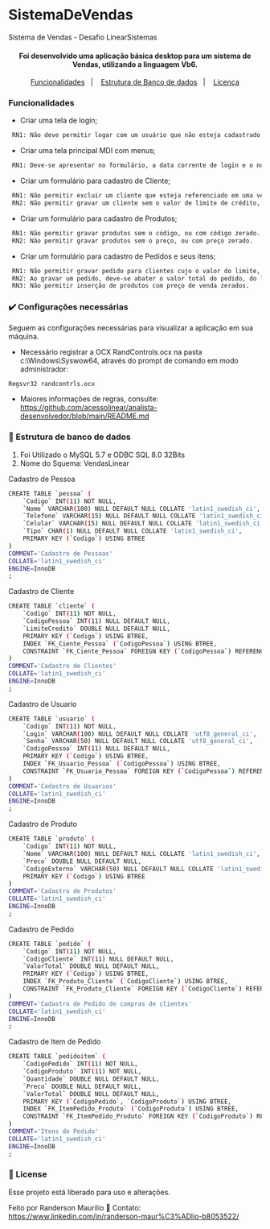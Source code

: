 # SistemaDeVendas
Sistema de Vendas - Desafio LinearSistemas

<h4 align="center">
  Foi desenvolvido uma aplicação básica desktop para um sistema de Vendas, utilizando a linguagem Vb6.
</h4>

<p align="center">
  <a href="#funcionalidades">Funcionalidades</a>&nbsp;&nbsp;&nbsp;|&nbsp;&nbsp;&nbsp;
  <a href="#EstruturaDB">Estrutura de Banco de dados</a>&nbsp;&nbsp;&nbsp;|&nbsp;&nbsp;&nbsp;
  <a href="#memo-license">Licença</a>
</p>

### Funcionalidades

- Criar uma tela de login;
```bash
 RN1: Não deve permitir logar com um usuário que não esteja cadastrado no banco de dados.
```
- Criar uma tela principal MDI com menus;
```bash
 RN1: Deve-se apresentar no formulário, a data corrente de login e o nome do usuário logado. Sugerimos no rodapé, conforme mockup da tela.
```
- Criar um formulário para cadastro de Cliente;
```bash
 RN1: Não permitir excluir um cliente que esteja referenciado em uma venda. 
 RN2: Não permitir gravar um cliente sem o valor de limite de crédito, ou limite 0.
```
- Criar um formulário para cadastro de Produtos;
```bash
 RN1: Não permitir gravar produtos sem o código, ou com código zerado.
 RN2: Não permitir gravar produtos sem o preço, ou com preço zerado.
```
- Criar um formulário para cadastro de Pedidos e seus itens;
```bash
 RN1: Não permitir gravar pedido para clientes cujo o valor do limite, ultrapasse o do cadastro de cliente.
 RN2: Ao gravar um pedido, deve-se abater o valor total do pedido, do limite de crédito do cliente.
 RN3: Não permitir inserção de produtos com preço de venda zerados.
```

### :heavy_check_mark: Configurações necessárias

Seguem as configurações necessárias para visualizar a aplicação em sua máquina.

-  Necessário registrar a OCX RandControls.ocx na pasta c:\Windows\Syswow64, através do prompt de comando em modo administrador:
```bash
Regsvr32 randcontrls.ocx
```
- Maiores informações de regras, consulte: </br>
https://github.com/acessolinear/analista-desenvolvedor/blob/main/README.md

### <h3 id="EstruturaDB">🎲 Estrutura de banco de dados</h3>
1. Foi Utilizado o MySQL 5.7 e ODBC SQL 8.0 32Bits
2. Nome do Squema: VendasLinear

Cadastro de Pessoa
```bash
CREATE TABLE `pessoa` (
	`Codigo` INT(11) NOT NULL,
	`Nome` VARCHAR(100) NULL DEFAULT NULL COLLATE 'latin1_swedish_ci',
	`Telefone` VARCHAR(15) NULL DEFAULT NULL COLLATE 'latin1_swedish_ci',
	`Celular` VARCHAR(15) NULL DEFAULT NULL COLLATE 'latin1_swedish_ci',
	`Tipo` CHAR(1) NULL DEFAULT NULL COLLATE 'latin1_swedish_ci',
	PRIMARY KEY (`Codigo`) USING BTREE
)
COMMENT='Cadastro de Pessoas'
COLLATE='latin1_swedish_ci'
ENGINE=InnoDB
;
```
Cadastro de Cliente
```bash
CREATE TABLE `cliente` (
	`Codigo` INT(11) NOT NULL,
	`CodigoPessoa` INT(11) NULL DEFAULT NULL,
	`LimiteCredito` DOUBLE NULL DEFAULT NULL,
	PRIMARY KEY (`Codigo`) USING BTREE,
	INDEX `FK_Ciente_Pessoa` (`CodigoPessoa`) USING BTREE,
	CONSTRAINT `FK_Ciente_Pessoa` FOREIGN KEY (`CodigoPessoa`) REFERENCES `vendaslinear`.`pessoa` (`Codigo`) ON UPDATE RESTRICT ON DELETE RESTRICT
)
COMMENT='Cadastro de Clientes'
COLLATE='latin1_swedish_ci'
ENGINE=InnoDB
;
```
Cadastro de Usuario
```bash
CREATE TABLE `usuario` (
	`Codigo` INT(11) NOT NULL,
	`Login` VARCHAR(100) NULL DEFAULT NULL COLLATE 'utf8_general_ci',
	`Senha` VARCHAR(50) NULL DEFAULT NULL COLLATE 'utf8_general_ci',
	`CodigoPessoa` INT(11) NULL DEFAULT NULL,
	PRIMARY KEY (`Codigo`) USING BTREE,
	INDEX `FK_Usuario_Pessoa` (`CodigoPessoa`) USING BTREE,
	CONSTRAINT `FK_Usuario_Pessoa` FOREIGN KEY (`CodigoPessoa`) REFERENCES `vendaslinear`.`pessoa` (`Codigo`) ON UPDATE RESTRICT ON DELETE RESTRICT
)
COMMENT='Cadastro de Usuarios'
COLLATE='latin1_swedish_ci'
ENGINE=InnoDB
;
```
Cadastro de Produto
```bash
CREATE TABLE `produto` (
	`Codigo` INT(11) NOT NULL,
	`Nome` VARCHAR(100) NULL DEFAULT NULL COLLATE 'latin1_swedish_ci',
	`Preco` DOUBLE NULL DEFAULT NULL,
	`CodigoExterno` VARCHAR(50) NULL DEFAULT NULL COLLATE 'latin1_swedish_ci',
	PRIMARY KEY (`Codigo`) USING BTREE
)
COMMENT='Cadastro de Produtos'
COLLATE='latin1_swedish_ci'
ENGINE=InnoDB
;
```
Cadastro de Pedido
```bash
CREATE TABLE `pedido` (
	`Codigo` INT(11) NOT NULL,
	`CodigoCliente` INT(11) NULL DEFAULT NULL,
	`ValorTotal` DOUBLE NULL DEFAULT NULL,
	PRIMARY KEY (`Codigo`) USING BTREE,
	INDEX `FK_Produto_Cliente` (`CodigoCliente`) USING BTREE,
	CONSTRAINT `FK_Produto_Cliente` FOREIGN KEY (`CodigoCliente`) REFERENCES `vendaslinear`.`cliente` (`Codigo`) ON UPDATE RESTRICT ON DELETE RESTRICT
)
COMMENT='Cadastro de Pedido de compras de clientes'
COLLATE='latin1_swedish_ci'
ENGINE=InnoDB
;
```
Cadastro de Item de Pedido
```bash
CREATE TABLE `pedidoitem` (
	`CodigoPedido` INT(11) NOT NULL,
	`CodigoProduto` INT(11) NOT NULL,
	`Quantidade` DOUBLE NULL DEFAULT NULL,
	`Preco` DOUBLE NULL DEFAULT NULL,
	`ValorTotal` DOUBLE NULL DEFAULT NULL,
	PRIMARY KEY (`CodigoPedido`, `CodigoProduto`) USING BTREE,
	INDEX `FK_ItemPedido_Produto` (`CodigoProduto`) USING BTREE,
	CONSTRAINT `FK_ItemPedido_Produto` FOREIGN KEY (`CodigoProduto`) REFERENCES `vendaslinear`.`produto` (`Codigo`) ON UPDATE RESTRICT ON DELETE RESTRICT
)
COMMENT='Itens do Pedido'
COLLATE='latin1_swedish_ci'
ENGINE=InnoDB
;
```

### :memo: License
Esse projeto está liberado para uso e alterações.


Feito por Randerson Maurilio 🖤 Contato: https://www.linkedin.com/in/randerson-maur%C3%ADlio-b8053522/

